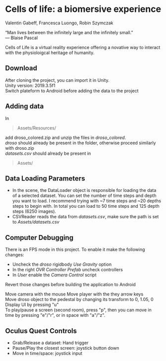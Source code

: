 # Cells of life: a biomersive experience
Valentin Gabeff, Francesca Luongo, Robin Szymczak  
  
“Man lives between the infinitely large and the infinitely small.”  
— Blaise Pascal  

Cells of Life is a virtual reality experience offering a novative way to interact with the physioloigcal heritage of humanity.

## Download
After cloning the project, you can import it in Unity.  
Unity version: 2019.3.5f1  
Switch plateform to Android before adding the data to the project

## Adding data
In  
> Assets/Resources/  

add droso_colored.zip and unzip the files in  _droso_colored_.  
_droso_ should already be present in the folder, otherwise proceed similarly with droso.zip  
_datasets.csv_ should already be present in   
> Assets/   
  
## Data Loading Parameters  
* In the scene, the DataLoader object is responsible for loading the data of a selected dataset. You can set the number of time steps and depth you want to load. I recommend trying with ~7 time steps and ~20 depths steps to begin with. In total you can load to 50 time steps and 125 depth steps (6250 images).  
* CSVReader reads the data from _datasets.csv_, make sure the path is set to _Assets/datasets.csv_
  
## Computer Debugging
There is an FPS mode in this project.
To enable it make the following changes:  
* Uncheck the _droso_ rigidbody _Use Gravity_ option  
* In the right _OVR Controller Prefab_ uncheck controllers  
* In _User_ enable the _Camera Control_ script
  
Revert those changes before building the application to Android    
  
Move camera with the mouse
Move player with the they arrow keys  
Move droso object to the pedestal by changing its transform to 0, 1.05, 0  
Display UI by pressing "u"  
To play/pause a screen (second room), press "p", then you can move in time by pressing "e"/"r", or in space with "a"/"z".
  
## Oculus Quest Controls
* Grab/Release a dataset: Hand trigger  
* Pause/Play the closest screen: joystick button down   
* Move in time/space: joystick input  


  
  
 


